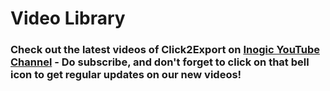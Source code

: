 # Video Library

### Check out the latest videos of Click2Export on [Inogic YouTube Channel](https://www.youtube.com/channel/UCM4V7ousgLSu1hbOEv4DUuQ?sub\_confirmation=1) - Do subscribe, and don't forget to click on that bell icon to get regular updates on our new videos!
